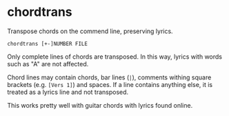chordtrans
==========

Transpose chords on the commend line, preserving lyrics.

```
chordtrans [+-]NUMBER FILE
```

Only complete lines of chords are transposed. In this way, lyrics with words
such as "A" are not affected.

Chord lines may contain chords, bar lines (`|`), comments withing square
brackets (e.g. `[Vers 1]`) and spaces. If a line contains anything else, it is
treated as a lyrics line and not transposed.

This works pretty well with guitar chords with lyrics found online.
